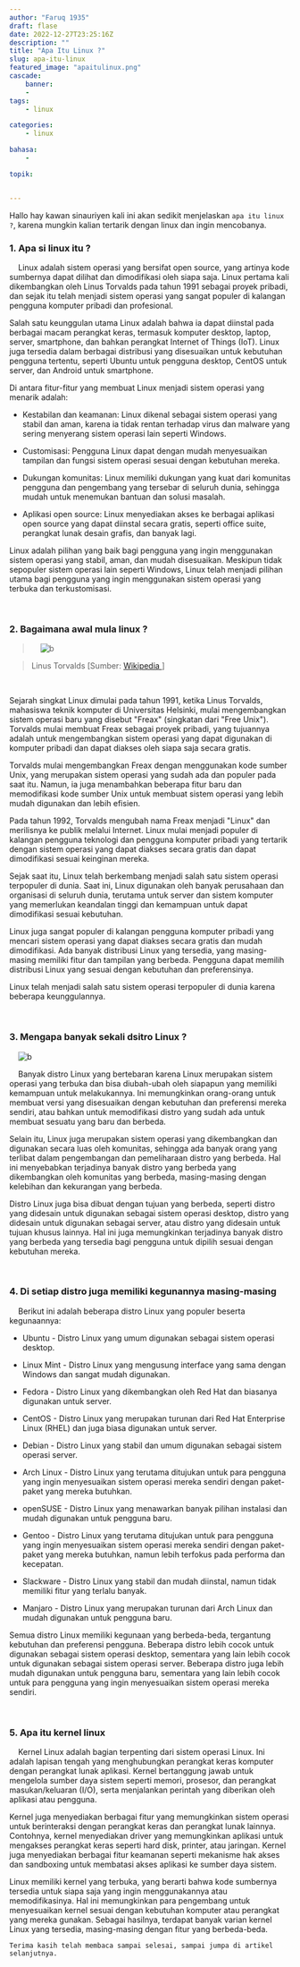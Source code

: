 ```yaml
---
author: "Faruq 1935"
draft: flase
date: 2022-12-27T23:25:16Z
description: ""
title: "Apa Itu Linux ?"
slug: apa-itu-linux
featured_image: "apaitulinux.png"
cascade:
    banner: 
    -
tags:
    - linux

categories:
    - linux

bahasa:
    -

topik:


---
```


Hallo hay kawan sinauriyen kali ini akan sedikit menjelaskan `apa itu linux ?`, karena mungkin kalian tertarik dengan linux dan ingin mencobanya.

### **1. Apa si linux itu ?**
&nbsp;&nbsp;&nbsp;&nbsp;Linux adalah sistem operasi yang bersifat open source, yang artinya kode sumbernya dapat dilihat dan dimodifikasi oleh siapa saja. Linux pertama kali dikembangkan oleh Linus Torvalds pada tahun 1991 sebagai proyek pribadi, dan sejak itu telah menjadi sistem operasi yang sangat populer di kalangan pengguna komputer pribadi dan profesional.

Salah satu keunggulan utama Linux adalah bahwa ia dapat diinstal pada berbagai macam perangkat keras, termasuk komputer desktop, laptop, server, smartphone, dan bahkan perangkat Internet of Things (IoT). Linux juga tersedia dalam berbagai distribusi yang disesuaikan untuk kebutuhan pengguna tertentu, seperti Ubuntu untuk pengguna desktop, CentOS untuk server, dan Android untuk smartphone.

Di antara fitur-fitur yang membuat Linux menjadi sistem operasi yang menarik adalah:

* Kestabilan dan keamanan: Linux dikenal sebagai sistem operasi yang stabil dan aman, karena ia tidak rentan terhadap virus dan malware yang sering menyerang sistem operasi lain seperti Windows.

* Customisasi: Pengguna Linux dapat dengan mudah menyesuaikan tampilan dan fungsi sistem operasi sesuai dengan kebutuhan mereka.

* Dukungan komunitas: Linux memiliki dukungan yang kuat dari komunitas pengguna dan pengembang yang tersebar di seluruh dunia, sehingga mudah untuk menemukan bantuan dan solusi masalah.

* Aplikasi open source: Linux menyediakan akses ke berbagai aplikasi open source yang dapat diinstal secara gratis, seperti office suite, perangkat lunak desain grafis, dan banyak lagi.

Linux adalah pilihan yang baik bagi pengguna yang ingin menggunakan sistem operasi yang stabil, aman, dan mudah disesuaikan. Meskipun tidak sepopuler sistem operasi lain seperti Windows, Linux telah menjadi pilihan utama bagi pengguna yang ingin menggunakan sistem operasi yang terbuka dan terkustomisasi.

&nbsp;&nbsp;&nbsp;&nbsp;
### **2. Bagaimana awal mula linux ?**
> &nbsp;&nbsp;&nbsp;&nbsp;![b](/assets/img/sejarahlinux/Torvalds.jpg "linux")

> Linus Torvalds
[Sumber: [ Wikipedia ](https://id.m.wikipedia.org/wiki/Berkas:LinuxCon_Europe_Linus_Torvalds_03_(cropped).jpg "link Download")]

&nbsp;&nbsp;&nbsp;&nbsp;

Sejarah singkat Linux dimulai pada tahun 1991, ketika Linus Torvalds, mahasiswa teknik komputer di Universitas Helsinki, mulai mengembangkan sistem operasi baru yang disebut "Freax" (singkatan dari "Free Unix"). Torvalds mulai membuat Freax sebagai proyek pribadi, yang tujuannya adalah untuk mengembangkan sistem operasi yang dapat digunakan di komputer pribadi dan dapat diakses oleh siapa saja secara gratis.

Torvalds mulai mengembangkan Freax dengan menggunakan kode sumber Unix, yang merupakan sistem operasi yang sudah ada dan populer pada saat itu. Namun, ia juga menambahkan beberapa fitur baru dan memodifikasi kode sumber Unix untuk membuat sistem operasi yang lebih mudah digunakan dan lebih efisien.

Pada tahun 1992, Torvalds mengubah nama Freax menjadi "Linux" dan merilisnya ke publik melalui Internet. Linux mulai menjadi populer di kalangan pengguna teknologi dan pengguna komputer pribadi yang tertarik dengan sistem operasi yang dapat diakses secara gratis dan dapat dimodifikasi sesuai keinginan mereka.

Sejak saat itu, Linux telah berkembang menjadi salah satu sistem operasi terpopuler di dunia. Saat ini, Linux digunakan oleh banyak perusahaan dan organisasi di seluruh dunia, terutama untuk server dan sistem komputer yang memerlukan keandalan tinggi dan kemampuan untuk dapat dimodifikasi sesuai kebutuhan.

Linux juga sangat populer di kalangan pengguna komputer pribadi yang mencari sistem operasi yang dapat diakses secara gratis dan mudah dimodifikasi. Ada banyak distribusi Linux yang tersedia, yang masing-masing memiliki fitur dan tampilan yang berbeda. Pengguna dapat memilih distribusi Linux yang sesuai dengan kebutuhan dan preferensinya.

Linux telah menjadi salah satu sistem operasi terpopuler di dunia karena beberapa keunggulannya.

&nbsp;&nbsp;&nbsp;&nbsp;
### **3. Mengapa banyak sekali dsitro Linux ?**
&nbsp;&nbsp;&nbsp;&nbsp;![b](/assets/img/sejarahlinux/distrolinux.png "linux")

&nbsp;&nbsp;&nbsp;&nbsp;Banyak distro Linux yang bertebaran karena Linux merupakan sistem operasi yang terbuka dan bisa diubah-ubah oleh siapapun yang memiliki kemampuan untuk melakukannya. Ini memungkinkan orang-orang untuk membuat versi yang disesuaikan dengan kebutuhan dan preferensi mereka sendiri, atau bahkan untuk memodifikasi distro yang sudah ada untuk membuat sesuatu yang baru dan berbeda.

Selain itu, Linux juga merupakan sistem operasi yang dikembangkan dan digunakan secara luas oleh komunitas, sehingga ada banyak orang yang terlibat dalam pengembangan dan pemeliharaan distro yang berbeda. Hal ini menyebabkan terjadinya banyak distro yang berbeda yang dikembangkan oleh komunitas yang berbeda, masing-masing dengan kelebihan dan kekurangan yang berbeda.

Distro Linux juga bisa dibuat dengan tujuan yang berbeda, seperti distro yang didesain untuk digunakan sebagai sistem operasi desktop, distro yang didesain untuk digunakan sebagai server, atau distro yang didesain untuk tujuan khusus lainnya. Hal ini juga memungkinkan terjadinya banyak distro yang berbeda yang tersedia bagi pengguna untuk dipilih sesuai dengan kebutuhan mereka.


&nbsp;&nbsp;&nbsp;&nbsp;
### **4. Di setiap distro juga memiliki kegunannya masing-masing**

&nbsp;&nbsp;&nbsp;&nbsp;Berikut ini adalah beberapa distro Linux yang populer beserta kegunaannya:

* Ubuntu - Distro Linux yang umum digunakan sebagai sistem operasi desktop.

* Linux Mint - Distro Linux yang mengusung interface yang sama dengan Windows dan sangat mudah digunakan.

* Fedora - Distro Linux yang dikembangkan oleh Red Hat dan biasanya digunakan untuk server.

* CentOS - Distro Linux yang merupakan turunan dari Red Hat Enterprise Linux (RHEL) dan juga biasa digunakan untuk server.

* Debian - Distro Linux yang stabil dan umum digunakan sebagai sistem operasi server.

* Arch Linux - Distro Linux yang terutama ditujukan untuk para pengguna yang ingin menyesuaikan sistem operasi mereka sendiri dengan paket-paket yang mereka butuhkan.

* openSUSE - Distro Linux yang menawarkan banyak pilihan instalasi dan mudah digunakan untuk pengguna baru.

* Gentoo - Distro Linux yang terutama ditujukan untuk para pengguna yang ingin menyesuaikan sistem operasi mereka sendiri dengan paket-paket yang mereka butuhkan, namun lebih terfokus pada performa dan kecepatan.

* Slackware - Distro Linux yang stabil dan mudah diinstal, namun tidak memiliki fitur yang terlalu banyak.

* Manjaro - Distro Linux yang merupakan turunan dari Arch Linux dan mudah digunakan untuk pengguna baru.

Semua distro Linux memiliki kegunaan yang berbeda-beda, tergantung kebutuhan dan preferensi pengguna. Beberapa distro lebih cocok untuk digunakan sebagai sistem operasi desktop, sementara yang lain lebih cocok untuk digunakan sebagai sistem operasi server. Beberapa distro juga lebih mudah digunakan untuk pengguna baru, sementara yang lain lebih cocok untuk para pengguna yang ingin menyesuaikan sistem operasi mereka sendiri.


&nbsp;&nbsp;&nbsp;&nbsp;
### **5. Apa itu kernel linux**
&nbsp;&nbsp;&nbsp;&nbsp;Kernel Linux adalah bagian terpenting dari sistem operasi Linux. Ini adalah lapisan tengah yang menghubungkan perangkat keras komputer dengan perangkat lunak aplikasi. Kernel bertanggung jawab untuk mengelola sumber daya sistem seperti memori, prosesor, dan perangkat masukan/keluaran (I/O), serta menjalankan perintah yang diberikan oleh aplikasi atau pengguna.

Kernel juga menyediakan berbagai fitur yang memungkinkan sistem operasi untuk berinteraksi dengan perangkat keras dan perangkat lunak lainnya. Contohnya, kernel menyediakan driver yang memungkinkan aplikasi untuk mengakses perangkat keras seperti hard disk, printer, atau jaringan. Kernel juga menyediakan berbagai fitur keamanan seperti mekanisme hak akses dan sandboxing untuk membatasi akses aplikasi ke sumber daya sistem.

Linux memiliki kernel yang terbuka, yang berarti bahwa kode sumbernya tersedia untuk siapa saja yang ingin menggunakannya atau memodifikasinya. Hal ini memungkinkan para pengembang untuk menyesuaikan kernel sesuai dengan kebutuhan komputer atau perangkat yang mereka gunakan. Sebagai hasilnya, terdapat banyak varian kernel Linux yang tersedia, masing-masing dengan fitur yang berbeda-beda.

`Terima kasih telah membaca sampai selesai, sampai jumpa di artikel selanjutnya.`
